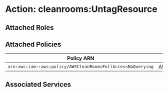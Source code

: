 # Action: cleanrooms:UntagResource

## Attached Roles

## Attached Policies

| Policy ARN | Policy Name |
|------------|-------------|
| `arn:aws:iam::aws:policy/AWSCleanRoomsFullAccessNoQuerying` | [AWSCleanRoomsFullAccessNoQuerying](../policies.md#awscleanroomsfullaccessnoquerying) |

## Associated Services

